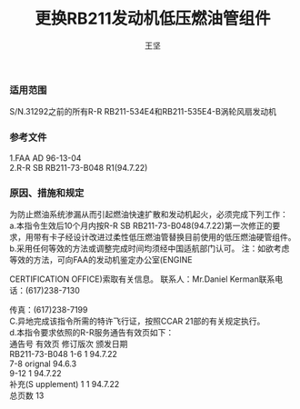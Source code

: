 ﻿---
amendno: 39-1767  
cadno: CAD1996-B757-09  
title: 更换RB211发动机低压燃油管组件  
publishdate: 1996-11-14  
effdate: 1996-11-14  
acmodels: ["B757"]  
tags: []  
engs: ["RB211"]  
pns: []  
mfrs: ["BOEING","RR"]  
admins: 西南管理局  
author: 王坚  
---
  
### 适用范围  
S/N.31292之前的所有R-R RB211-534E4和RB211-535E4-B涡轮风扇发动机  
  
<!--more-->  
### 参考文件  
  1.FAA AD 96-13-04  
  2.R-R SB RB211-73-B048 R1(94.7.22)  
  
### 原因、措施和规定  

  为防止燃油系统渗漏从而引起燃油快速扩散和发动机起火，必须完成下列工作：  
a.本指令生效后10个月内按R-R SB RB211-73-B048(94.7.22)第一次修正的要求，用带有卡子经设计改进过柔性低压燃油管替换目前使用的低压燃油硬管组件。  
  b.采用任何等效的方法或调整完成时间均须经中国适航部门认可。     注：如欲考虑等效的方法，可向FAA的发动机鉴定办公室(ENGINE  
  
CERTIFICATION OFFICE)索取有关信息。 联系人：Mr.Daniel Kerman联系电话：(617)238-7130  
  
传真：(617)238-7199  
  C.异地完成该指令所需的特许飞行证，按照CCAR 21部的有关规定执行。  
  d.本指令要求依照的R-R服务通告有效页如下：  
通告号  有效页  修订版次  颁发日期  
RB211-73-B048   1-6   1   94.7.22  
 7-8    orignal  94.6.3  
 9-12  1   94.7.22  
补充(S upplement) 1  1   94.7.22  
总页数    13  
  
